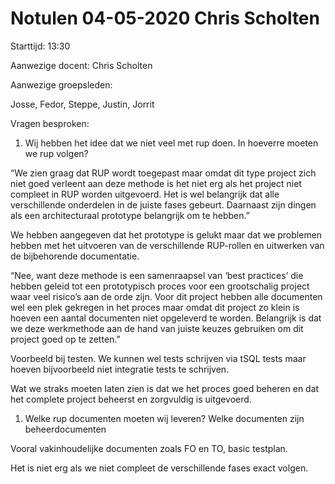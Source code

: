 Notulen 04-05-2020 Chris Scholten
=================================

Starttijd: 13:30

Aanwezige docent: Chris Scholten

Aanwezige groepsleden:

Josse, Fedor, Steppe, Justin, Jorrit

Vragen besproken:

1.  Wij hebben het idee dat we niet veel met rup doen. In hoeverre moeten we rup
    volgen?

“We zien graag dat RUP wordt toegepast maar omdat dit type project zich niet
goed verleent aan deze methode is het niet erg als het project niet compleet in
RUP worden uitgevoerd. Het is wel belangrijk dat alle verschillende onderdelen
in de juiste fases gebeurt. Daarnaast zijn dingen als een architecturaal
prototype belangrijk om te hebben.”

We hebben aangegeven dat het prototype is gelukt maar dat we problemen hebben
met het uitvoeren van de verschillende RUP-rollen en uitwerken van de
bijbehorende documentatie.

“Nee, want deze methode is een samenraapsel van ‘best practices’ die hebben
geleid tot een prototypisch proces voor een grootschalig project waar veel
risico’s aan de orde zijn. Voor dit project hebben alle documenten wel een plek
gekregen in het proces maar omdat dit project zo klein is hoeven een aantal
documenten niet opgeleverd te worden. Belangrijk is dat we deze werkmethode aan
de hand van juiste keuzes gebruiken om dit project goed op te zetten.”

Voorbeeld bij testen. We kunnen wel tests schrijven via tSQL tests maar hoeven
bijvoorbeeld niet integratie tests te schrijven.

Wat we straks moeten laten zien is dat we het proces goed beheren en dat het
complete project beheerst en zorgvuldig is uitgevoerd.

1.  Welke rup documenten moeten wij leveren? Welke documenten zijn
    beheerdocumenten

Vooral vakinhoudelijke documenten zoals FO en TO, basic testplan.

Het is niet erg als we niet compleet de verschillende fases exact volgen.
